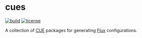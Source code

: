 # cues

[![build](https://github.com/fluxcd/cues/workflows/build/badge.svg)](https://github.com/fluxcd/cues/actions)
[![license](https://img.shields.io/github/license/fluxcd/cues.svg)](https://github.com/fluxcd/cues/blob/main/LICENSE)

A collection of [CUE](https://cuelang.org) packages for generating [Flux](https://fluxcd.io) configurations.
